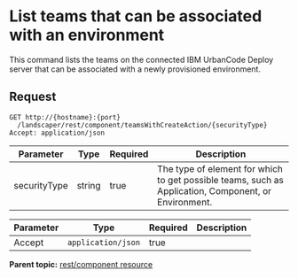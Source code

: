 # List teams that can be associated with an environment

This command lists the teams on the connected IBM UrbanCode Deploy server that can be associated with a newly provisioned environment.

## Request

```
GET http://{hostname}:{port}
  /landscaper/rest/component/teamsWithCreateAction/{securityType}
Accept: application/json

```

|Parameter|Type|Required|Description|
|---------|----|--------|-----------|
|securityType|string|true|The type of element for which to get possible teams, such as Application, Component, or Environment.|

|Parameter|Type|Required|Description|
|---------|----|--------|-----------|
|Accept|`application/json`|true| |

**Parent topic:** [rest/component resource](../../com.ibm.edt.api.doc/topics/rest_component.md)

